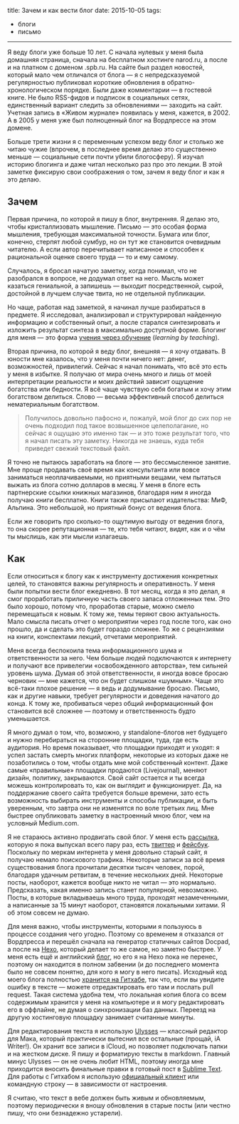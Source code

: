 title: Зачем и как вести блог
date: 2015-10-05
tags:
- блоги
- письмо
---

Я веду блоги уже больше 10 лет. С начала нулевых у меня была домашняя страница, сначала на бесплатном хостинге <addr>narod.ru</addr>, а после и на платном с доменом <addr>.spb.ru</addr>. На сайте был раздел новостей, который мало чем отличался от блога — я с непредсказуемой регулярностью публиковал короткие обновления в обратно-хронологическом порядке. Были даже комментарии — в гостевой книге. Не было RSS-фидов и подписок в социальных сетях, единственный вариант следить за обновлениями — заходить на сайт. Учетная запись в «Живом журнале» появилась у меня, кажется, в 2002. А в 2005 у меня уже был полноценный блог на Вордпрессе на этом домене.

Больше трети жизни я с переменным успехом веду блог и столько же читаю чужие (впрочем, в последнее время делаю это существенно меньше — социальные сети почти убили блогосферу). Я изучал историю блогинга и даже читал несколько раз про это лекции. В этой заметке фиксирую свои соображения о том, зачем я  веду блог и как я это делаю.

<!-- more -->

## Зачем
Первая причина, по которой я пишу в блог, внутренняя. Я делаю это, чтобы кристаллизовать мышление. Письмо — это особая форма мышления, требующая максимальной точности. Бумага или блог, конечно, стерпят любой сумбур, но он тут же становится очевидным читателю. А если автор перечитывает написанное и способен к рациональной оценке своего труда — то и ему самому. 

Случалось, я бросал начатую заметку, когда понимал, что не разобрался в вопросе, не додумал ответ на него. Мысль может казаться гениальной, а запишешь — выходит посредственной, сырой, достойной в лучшем случае твита, но не отдельной публикации. 

Но чаще, работая над заметкой, я начинал лучше разбираться в предмете. Я исследовал, анализировал и структурировал найденную информацию и собственный опыт, а после старался синтезировать и изложить результат синтеза в максимально доступной форме. Блогинг для меня — это форма [учения через обучение][1] (*learning by teaching*).

Вторая причина, по которой я веду блог, внешняя — я хочу отдавать. В юности мне казалось, что у меня почти ничего нет: денег, возможностей, привилегий. Сейчас я начал понимать, что всё это есть у меня в избытке. Я получаю от мира очень много и лишь от моей интерпретации реальности и моих действий зависит ощущение богатства или бедности. Я всё чаще чувствую себя богатым и хочу этим богатством делиться. Слово — весьма эффективный способ делиться нематериальным богатством.

> Получилось довольно пафосно и, пожалуй, мой блог до сих пор не очень подходил под такое возвышенное целеполагание, но сейчас я ощущаю это именно так — и это тоже результат того, что я начал писать эту заметку. Никогда не знаешь, куда тебя приведет свежий текстовый файл.

Я точно не пытаюсь заработать на блоге — это бессмысленное занятие. Мне проще продавать своё время как консультанта или вовсе заниматься неоплачиваемыми, но приятными вещами, чем пытаться выжать из блога сотню долларов в месяц. У меня в блоге есть партнерские ссылки книжных магазинов, благодаря ним я иногда получаю книги бесплатно. Книги также присылают издательства: МиФ, Альпина. Это небольшой, но приятный бонус от ведения блога. 

Если же говорить про сколько-то ощутимую выгоду от ведения блога, то она скорее репутационная — те, кто тебя читают, видят, как и о чём ты мыслишь, как эти мысли излагаешь. 

## Как

Если относиться к блогу как к инструменту достижения конкретных целей, то становятся важны регулярность и  оперативность. У меня были попытки вести блог ежедневно. В тот месяц, когда я это делал, я смог проработать приличную часть своего запаса отложенных тем. Это было хорошо, потому что, проработав старые, можно смело перемещаться к новым. К тому же, темы теряют свою актуальность. Мало смысла писать отчет о мероприятии через год после того, как оно прошло, да и сделать это будет гораздо сложнее. То же с рецензиями на книги, конспектами лекций, отчетами мероприятий.

Меня всегда беспокоила тема информационного шума и ответственности за него. Чем больше людей подключаются к интернету и получают все привелегии «освобожденного авторства», тем сильней уровень шума. Думая об этой ответственности, я иногда вовсе бросаю черновик —  мне кажется, что он будет слишком «шумным». Чаще это всё-таки плохое решение — я ведь и додумывание бросаю. Письмо, как и другие навыки, требует регулярности и доведения начатого до конца. К тому же, пробиваться через общий информационный фон становится всё сложнее — поэтому и ответственность будто уменьшается.

Я много думал о том, что, возможно, у standalone-блогов нет будущего и нужно перебираться на сторонние площадки, туда, где есть аудитория. Но время показывает, что площадки приходят и уходят: я успел застать смерть многих платформ, некоторые из которых даже не позаботились о том, чтобы отдать мне мой собственный контент. Даже самые «правильные» площадки продаются (Livejournal), меняют дизайн, политику, закрываются. Свой сайт остается и ты всегда можешь контролировать то, как он выглядит и функционирует. Да, на поддержание своего сайта требуется больше времени, зато есть возможность выбирать инструменты и способы публикации, и быть уверенным, что завтра они не изменятся по воле третьих лиц.  Мне быстрее опубликовать заметку в настроенный мною блог, чем на условный Medium.com.

Я не стараюсь активно продвигать свой блог. У меня есть [рассылка][2], которую я пока выпускал всего пару раз, есть [твиттер][3] и [фейсбук][4]. Поскольку по меркам интернета у меня довольно старый сайт, я получаю немало поискового трафика. Некоторые записи за всё время существования блога прочитали десятки тысяч человек, порой, благодаря удачным ретвитам, в течение нескольких дней. Некоторые посты, наоборот, кажется вообще никто не читал — это нормально. Предсказать, какая именно запись станет популярной, невозможно. Посты, в которые вкладываешь много труда, проходят незамеченными, а написанные за 15 минут наоборот, становятся локальными хитами. Я об этом совсем не думаю.

Для меня важно, чтобы инструменты, которыми я пользуюсь в процессе создания чего угодно. Поэтому со временем я отказался от Вордпресса и перешёл сначала на генератор статичных сайтов Docpad, а после на [Hexo](http://hexo.io), который делает то же самое, но заметно быстрее. У меня есть ещё и английский [блог](http://glebkalinin.com/), но его я на Hexo пока не перенес, поэтому он находится в полном забвении (и до последнего момента было не совсем понятно, для кого я могу в него писать). Исходный код моего блога полностью [хранится на Гитхабе][5], так что, если вы увидите ошибку в тексте — можете отредактировать его там и послать pull request. Такая система удобна тем, что локальная копия блога со всем содержимым хранится у меня на компьютере и я могу редактировать его в оффлайне, не думая о синхронизации баз данных. Переезд на другую хостинговую площадку занимает считанные минуты.

Для редактирования текста я использую [Ulysses][6] — классный редактор для Мака, который практически вытеснил все остальные (прощай, iA Writer!). Он хранит все записи в iCloud, но позволяет подключать папки и на жестком диске. Я пишу и форматирую тексты в markdown. Главный минус Ulysses — он не очень любит <abbr>HTML</abbr>, поэтому иногда мне приходится вносить финальные правки в готовый пост в [Sublime Text][8]. Для работы с Гитхабом я использую [официальный клиент][7] или командную строку — в зависимости от настроения.

Я считаю, что текст в вебе должен быть живым и обновляемым, поэтому периодически я вношу обновления в старые посты (или честно пишу, что они безнадежно устарели).

[1]:	https://ru.wikipedia.org/wiki/%D0%A3%D1%87%D0%B5%D0%BD%D0%B8%D0%B5_%D1%87%D0%B5%D1%80%D0%B5%D0%B7_%D0%BE%D0%B1%D1%83%D1%87%D0%B5%D0%BD%D0%B8%D0%B5
[2]:	https://glebkalinin.ru/subscribe/
[3]:	https://twitter.com/glebis
[4]:	http://facebook.com/kalinin
[5]:	https://github.com/glebis/glebkalinin.ru
[6]:	http://ulyssesapp.com
[7]:	https://desktop.github.com/
[8]:	https://www.sublimetext.com/
